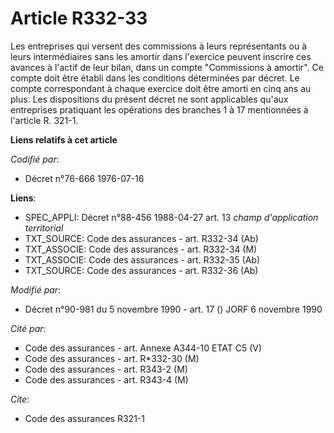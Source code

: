 # Article R332-33

Les entreprises qui versent des commissions à leurs représentants ou à leurs intermédiaires sans les amortir dans l'exercice
peuvent inscrire ces avances à l'actif de leur bilan, dans un compte "Commissions à amortir". Ce compte doit être établi dans
les conditions déterminées par décret. Le compte correspondant à chaque exercice doit être amorti en cinq ans au plus. Les
dispositions du présent décret ne sont applicables qu'aux entreprises pratiquant les opérations des branches 1 à 17
mentionnées à l'article R. 321-1.

**Liens relatifs à cet article**

_Codifié par_:

  - Décret n°76-666 1976-07-16

**Liens**:

  - SPEC_APPLI: Décret n°88-456 1988-04-27 art. 13 *champ d'application territorial*
  - TXT_SOURCE: Code des assurances - art. R332-34 (Ab)
  - TXT_ASSOCIE: Code des assurances - art. R332-34 (M)
  - TXT_ASSOCIE: Code des assurances - art. R332-35 (Ab)
  - TXT_SOURCE: Code des assurances - art. R332-36 (Ab)

_Modifié par_:

  - Décret n°90-981 du 5 novembre 1990 - art. 17 () JORF 6 novembre 1990

_Cité par_:

  - Code des assurances - art. Annexe A344-10 ETAT C5 (V)
  - Code des assurances - art. R*332-30 (M)
  - Code des assurances - art. R343-2 (M)
  - Code des assurances - art. R343-4 (M)

_Cite_:

  - Code des assurances R321-1
